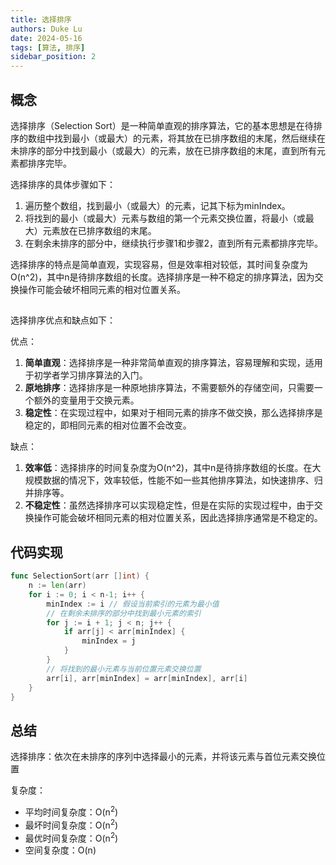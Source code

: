 ```yaml
---
title: 选择排序
authors: Duke Lu
date: 2024-05-16
tags: [算法, 排序]
sidebar_position: 2
---
```


## 概念

选择排序（Selection Sort）是一种简单直观的排序算法，它的基本思想是在待排序的数组中找到最小（或最大）的元素，将其放在已排序数组的末尾，然后继续在未排序的部分中找到最小（或最大）的元素，放在已排序数组的末尾，直到所有元素都排序完毕。

选择排序的具体步骤如下：

1. 遍历整个数组，找到最小（或最大）的元素，记其下标为minIndex。
2. 将找到的最小（或最大）元素与数组的第一个元素交换位置，将最小（或最大）元素放在已排序数组的末尾。
3. 在剩余未排序的部分中，继续执行步骤1和步骤2，直到所有元素都排序完毕。

选择排序的特点是简单直观，实现容易，但是效率相对较低，其时间复杂度为O(n^2)，其中n是待排序数组的长度。选择排序是一种不稳定的排序算法，因为交换操作可能会破坏相同元素的相对位置关系。

## 

选择排序优点和缺点如下：

优点：
1. **简单直观**：选择排序是一种非常简单直观的排序算法，容易理解和实现，适用于初学者学习排序算法的入门。
2. **原地排序**：选择排序是一种原地排序算法，不需要额外的存储空间，只需要一个额外的变量用于交换元素。
3. **稳定性**：在实现过程中，如果对于相同元素的排序不做交换，那么选择排序是稳定的，即相同元素的相对位置不会改变。

缺点：
1. **效率低**：选择排序的时间复杂度为O(n^2)，其中n是待排序数组的长度。在大规模数据的情况下，效率较低，性能不如一些其他排序算法，如快速排序、归并排序等。
2. **不稳定性**：虽然选择排序可以实现稳定性，但是在实际的实现过程中，由于交换操作可能会破坏相同元素的相对位置关系，因此选择排序通常是不稳定的。

## 代码实现

```go
func SelectionSort(arr []int) {
    n := len(arr)
    for i := 0; i < n-1; i++ {
        minIndex := i // 假设当前索引的元素为最小值
        // 在剩余未排序的部分中找到最小元素的索引
        for j := i + 1; j < n; j++ {
            if arr[j] < arr[minIndex] {
                minIndex = j
            }
        }
        // 将找到的最小元素与当前位置元素交换位置
        arr[i], arr[minIndex] = arr[minIndex], arr[i]
    }
}
```

## 总结

选择排序：依次在未排序的序列中选择最小的元素，并将该元素与首位元素交换位置

复杂度：
- 平均时间复杂度：O(n<sup>2</sup>)
- 最坏时间复杂度：O(n<sup>2</sup>)
- 最优时间复杂度：O(n<sup>2</sup>)
- 空间复杂度：O(n)